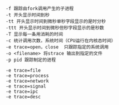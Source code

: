     -f 跟踪由fork调用产生的子进程
    -t 开头显示时间到秒
    -tt 开头显示时间到微秒单秒字段显示的是时分秒
    -ttt 开头显示时间到微秒但秒字段显示的是秒数
    -T 显示每一条用消耗的时间
    -c 统计调用次数，系统时间（CPU运行在内核态时间）
    -e trace=open，close  只跟踪指定的系统调用
    -o <filename> 将strace 输出到指定的文件
    -p pid 跟踪制定的进程

    -e trace=file
    -e trace=process
    -e trace=network
    -e trace=signal
    -e trace=ipc
    -e trace=desc
